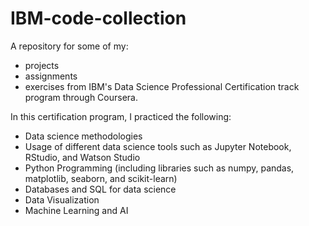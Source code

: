 # IBM-code-collection
A repository for some of my:
* projects
* assignments
* exercises
from IBM's Data Science Professional Certification track program through Coursera.

In this certification program, I practiced the following:
* Data science methodologies
* Usage of different data science tools such as Jupyter Notebook, RStudio, and Watson Studio
* Python Programming (including libraries such as numpy, pandas, matplotlib, seaborn, and scikit-learn)
* Databases and SQL for data science
* Data Visualization
* Machine Learning and AI
